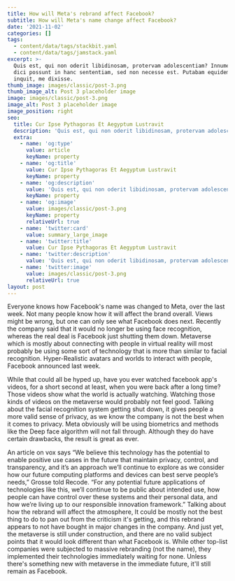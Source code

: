 ```yaml
---
title: How will Meta's rebrand affect Facebook?
subtitle: How will Meta's name change affect Facebook?
date: '2021-11-02'
categories: []
tags:
  - content/data/tags/stackbit.yaml
  - content/data/tags/jamstack.yaml
excerpt: >-
  Quis est, qui non oderit libidinosam, protervam adolescentiam? Innumerabilia
  dici possunt in hanc sententiam, sed non necesse est. Putabam equidem satis,
  inquit, me dixisse.
thumb_image: images/classic/post-3.png
thumb_image_alt: Post 3 placeholder image
image: images/classic/post-3.png
image_alt: Post 3 placeholder image
image_position: right
seo:
  title: Cur Ipse Pythagoras Et Aegyptum Lustravit
  description: 'Quis est, qui non oderit libidinosam, protervam adolescentiam'
  extra:
    - name: 'og:type'
      value: article
      keyName: property
    - name: 'og:title'
      value: Cur Ipse Pythagoras Et Aegyptum Lustravit
      keyName: property
    - name: 'og:description'
      value: 'Quis est, qui non oderit libidinosam, protervam adolescentiam'
      keyName: property
    - name: 'og:image'
      value: images/classic/post-3.png
      keyName: property
      relativeUrl: true
    - name: 'twitter:card'
      value: summary_large_image
    - name: 'twitter:title'
      value: Cur Ipse Pythagoras Et Aegyptum Lustravit
    - name: 'twitter:description'
      value: 'Quis est, qui non oderit libidinosam, protervam adolescentiam'
    - name: 'twitter:image'
      value: images/classic/post-3.png
      relativeUrl: true
layout: post
---
```

Everyone knows how Facebook's name was changed to Meta, over the last week. Not many people know how it will affect the brand overall. Views might be wrong, but one can only see what Facebook does next. Recently the company said that it would no longer be using face recognition, whereas the real deal is Facebook just shutting them down. Metaverse which is mostly about connecting with people in virtual reality will most probably be using some sort of technology that is more than similar to facial recognition. Hyper-Realistic avatars and worlds to interact with people, Facebook announced last week. 

While that could all be hyped up, have you ever watched facebook app's videos, for a short second at least, when you were back after a long time? Those videos show what the world is actually watching. Watching those kinds of videos on the metaverse would probably not feel good. Talking about the facial recognition system getting shut down, it gives people a more valid sense of privacy, as we know the company is not the best when it comes to privacy. Meta obviously will be using biometrics and methods like the Deep face algorithm will not fall through. Although they do have certain drawbacks, the result is great as ever. 

An article on vox says “We believe this technology has the potential to enable positive use cases in the future that maintain privacy, control, and transparency, and it’s an approach we’ll continue to explore as we consider how our future computing platforms and devices can best serve people’s needs,” Grosse told Recode. “For any potential future applications of technologies like this, we’ll continue to be public about intended use, how people can have control over these systems and their personal data, and how we’re living up to our responsible innovation framework.” Talking about how the rebrand will affect the atmosphere, It could be mostly not the best thing to do to pan out from the criticism it's getting, and this rebrand appears to not have bought in major changes in the company. And just yet, the metaverse is still under construction, and there are no valid subject points that it would look different than what Facebook is. While other top-list companies were subjected to massive rebranding (not the name), they implemented their technologies immediately waiting for none. Unless there's something new with metaverse in the immediate future, it'll still remain as Facebook.

